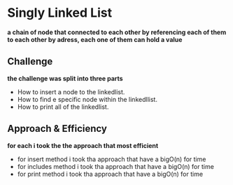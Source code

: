 # Singly Linked List
**a chain of node that connected to each other by referencing
each of them to each other by adress, each one of them can hold
a value**

## Challenge
**the challenge was split into three parts**

- How to insert a node to the linkedlist.
- How to find e specific node within the linkedllist.
- How to print all of the linkedlist.

## Approach & Efficiency
**for each i took the the approach that most efficient**

- for insert method i took tha approach that have a bigO(n) for time
- for includes method i took tha approach that have a bigO(n) for time
- for print method i took tha approach that have a bigO(n) for time
